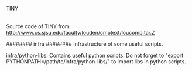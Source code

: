 ######
 TINY
######
Source code of TINY from http://www.cs.sjsu.edu/faculty/louden/cmptext/loucomp.tar.Z 

########
 infra
########
Infrastructure of some useful scripts.

infra/python-libs:
Contains useful python scripts.
Do not forget to "export PYTHONPATH=/path/to/infra/python-libs/" to import libs in python scripts.
